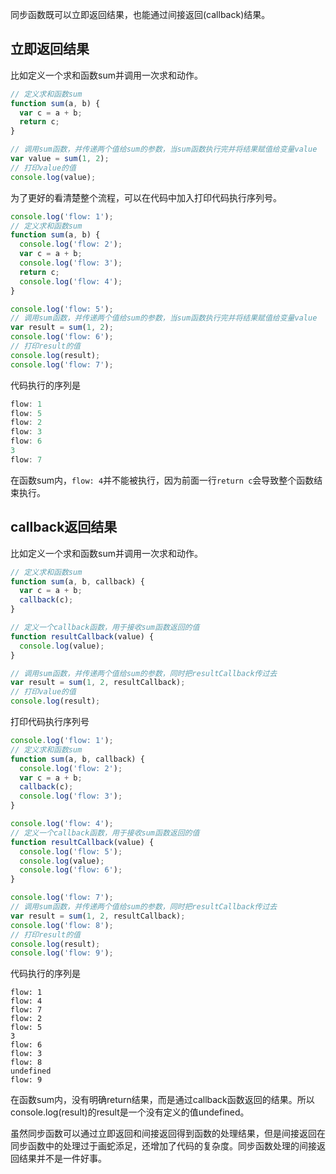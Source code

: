 同步函数既可以立即返回结果，也能通过间接返回(callback)结果。

## 立即返回结果
比如定义一个求和函数sum并调用一次求和动作。

```javascript
// 定义求和函数sum
function sum(a, b) {
  var c = a + b;
  return c;
}

// 调用sum函数，并传递两个值给sum的参数，当sum函数执行完并将结果赋值给变量value
var value = sum(1, 2);
// 打印value的值
console.log(value);
```

为了更好的看清楚整个流程，可以在代码中加入打印代码执行序列号。

```javascript
console.log('flow: 1');
// 定义求和函数sum
function sum(a, b) {
  console.log('flow: 2');
  var c = a + b;
  console.log('flow: 3');
  return c;
  console.log('flow: 4');
}

console.log('flow: 5');
// 调用sum函数，并传递两个值给sum的参数，当sum函数执行完并将结果赋值给变量value
var result = sum(1, 2);
console.log('flow: 6');
// 打印result的值
console.log(result);
console.log('flow: 7');
```

代码执行的序列是
```javascript
flow: 1
flow: 5
flow: 2
flow: 3
flow: 6
3
flow: 7
```
在函数sum内，`flow: 4`并不能被执行，因为前面一行`return c`会导致整个函数结束执行。

## callback返回结果

比如定义一个求和函数sum并调用一次求和动作。

```javascript
// 定义求和函数sum
function sum(a, b, callback) {
  var c = a + b;
  callback(c);
}

// 定义一个callback函数，用于接收sum函数返回的值
function resultCallback(value) {
  console.log(value);
}

// 调用sum函数，并传递两个值给sum的参数，同时把resultCallback传过去
var result = sum(1, 2, resultCallback);
// 打印value的值
console.log(result);
```

打印代码执行序列号

```javascript
console.log('flow: 1');
// 定义求和函数sum
function sum(a, b, callback) {
  console.log('flow: 2');
  var c = a + b;
  callback(c);
  console.log('flow: 3');
}

console.log('flow: 4');
// 定义一个callback函数，用于接收sum函数返回的值
function resultCallback(value) {
  console.log('flow: 5');
  console.log(value);
  console.log('flow: 6');
}

console.log('flow: 7');
// 调用sum函数，并传递两个值给sum的参数，同时把resultCallback传过去
var result = sum(1, 2, resultCallback);
console.log('flow: 8');
// 打印result的值
console.log(result);
console.log('flow: 9');
```

代码执行的序列是
```
flow: 1
flow: 4
flow: 7
flow: 2
flow: 5
3
flow: 6
flow: 3
flow: 8
undefined
flow: 9
```
在函数sum内，没有明确return结果，而是通过callback函数返回的结果。所以console.log(result)的result是一个没有定义的值undefined。

虽然同步函数可以通过立即返回和间接返回得到函数的处理结果，但是间接返回在同步函数中的处理过于画蛇添足，还增加了代码的复杂度。同步函数处理的间接返回结果并不是一件好事。
